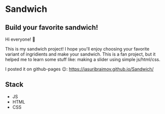 # Sandwich
## Build your favorite sandwich!

Hi everyone! 👻

This is my sandwich project! I hope you'll enjoy choosing your favorite variant of ingridients and make your sandwich. This is a fan project, but it helped me to learn some stuff like: making a slider using simple js/html/css. 

I posted it on github-pages 😉: https://jasuribraimov.github.io/Sandwich/


## Stack 
* JS
* HTML 
* CSS
